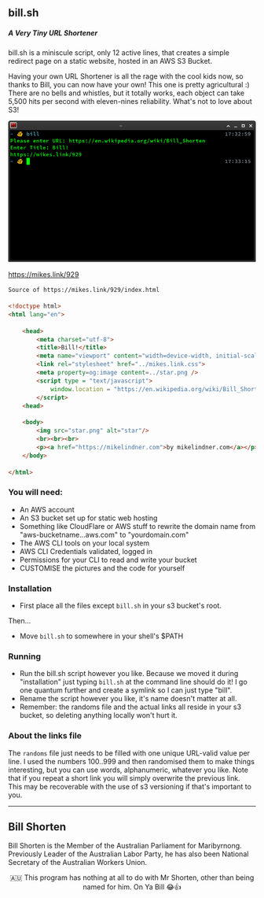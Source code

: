 ## bill.sh
##### A Very Tiny URL Shortener
bill.sh is a miniscule script, only 12 active lines, that creates a simple redirect page on a static website, hosted in an AWS S3 Bucket.

Having your own URL Shortener is all the rage with the cool kids now, so thanks to Bill, you can now have your own!  This one is pretty agricultural :) There are no bells and whistles, but it totally works, each object can take 5,500 hits per second with eleven-nines reliability.  What's not to love about S3!

![Demo](https://raw.githubusercontent.com/MikeLindner/bill.shorten/master/en_operation.png)

<a href="https://mikes.link/929">https://mikes.link/929<a>

```html
Source of https://mikes.link/929/index.html

<!doctype html>
<html lang="en">

    <head>
        <meta charset="utf-8">
        <title>Bill!</title>
        <meta name="viewport" content="width=device-width, initial-scale=1">
        <link rel="stylesheet" href="../mikes.link.css">
        <meta property=og:image content=../star.png />
        <script type = "text/javascript">
            window.location = "https://en.wikipedia.org/wiki/Bill_Shorten";
        </script>  
    <head>

    <body>
        <img src="star.png" alt="star"/>
        <br><br><br>
        <p><a href="https://mikelindner.com">by mikelindner.com</a></p>
    </body>

</html>
```

### You will need:
* An AWS account
* An S3 bucket set up for static web hosting
* Something like CloudFlare or AWS stuff to rewrite the domain name from "aws-bucketname...aws.com" to "yourdomain.com"
* The AWS CLI tools on your local system
* AWS CLI Credentials validated, logged in
* Permissions for your CLI to read and write your bucket
* CUSTOMISE the pictures and the code for yourself

### Installation
* First place all the files except `bill.sh` in your s3 bucket's root.

Then...

* Move `bill.sh` to somewhere in your shell's $PATH

### Running
* Run the bill.sh script however you like.  Because we moved it during "installation" just typing `bill.sh` at the command line should do it!  I go one quantum further and create a symlink so I can just type "bill".
* Rename the script however you like, it's name doesn't matter at all.
* Remember: the randoms file and the actual links all reside in your s3 bucket, so deleting anything locally won't hurt it.

### About the links file

The `randoms` file just needs to be filled with one unique URL-valid value per line.  I used the numbers 100..999 and then randomised them to make things interesting, but you can use words, alphanumeric, whatever you like.  Note that if you repeat a short link you will simply overwrite the previous link.  This may be recoverable with the use of s3 versioning if that's important to you.

***

## Bill Shorten
Bill Shorten is the Member of the Australian Parliament for Maribyrnong.
Previously Leader of the Australian Labor Party, he has also been National Secretary of the Australian Workers Union.

<p align="center">🇦🇺 This program has nothing at all to do with Mr Shorten, other than being named for him.  On Ya Bill 😂👍 </p>
